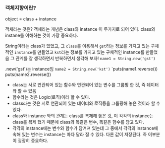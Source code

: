 ### 객체지향이란?

object = class + instance

객체라는 것은? 객체라는 개념은 class와 inatance 이 두가지로 되어 있다.
class와 instane를 이해하는 것이 가장 중요하다.

String이라는 class가 있었고, 그 `class`를 이용해서 `gst`라는 정보를 가지고 있는
구체적인 `instance`를 만들었고 `kst`라는 정보를 가지고 있는 구체적인 instance를 만들었음
그 관계를 잘 생각하면서 반복하면서 생각해 보자!
`name1 = String.new('gst')`

.new('gst')는 instance임
`name2 = String.new('kst')`
`puts(name1.reverse())
puts(name2.reverse())

- class는 서로 연관되어 있는 함수와 연관되어 있는 변수를 그룹핑 한 것, 즉 데이터라 할 수 있음
- 함수라는 것은 Logic(로직)이라 할 수 있다.
- class라는 것은 서로 연관되어 있는 데이터와 로직등을 그룹핑해 놓은 것이라 할 수 있다.
- class와 instance 와의 관계는 class를 복제해 놓은 것, 이 각각의 instance는 class를 복제 했기 때문에 class와 똑같은 변수, 똑같은 함수를 담고 있다.
- 각각의 instance에는 변수와 함수가 담겨져 있는데 그 중에서 각각의 instance에 속해 있는 변수는 instance는 마다 달라 질 수 있다. 다른 값이 저장된다.
  즉 이부분이 굉장히 중요하다.
